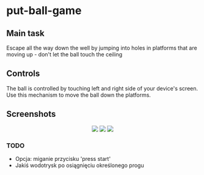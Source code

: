 # put-ball-game

## Main task
Escape all the way down the well by jumping into holes in platforms that are moving up - don't let the ball touch the ceiling

## Controls
The ball is controlled by touching left and right side of your device's screen. Use this mechanism to move the ball down the platforms.

## Screenshots

<p align="center">
  <img src="https://i.imgur.com/UIVOhCC.png">
  <img src="https://i.imgur.com/9Qiay38.png">
  <img src="https://i.imgur.com/t3wFXpE.png">
</p>


### TODO
<ul>
	<li>
		Opcja: miganie przycisku 'press start'
	</li>
	<li>
		Jakiś wodotrysk po osiągnięciu określonego progu
	</li>
</ul>

